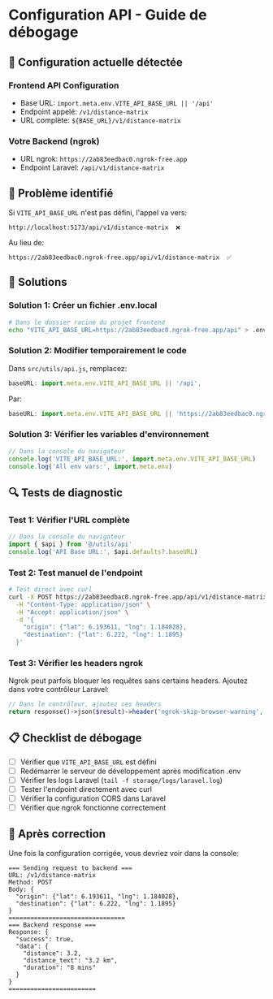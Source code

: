 # Configuration API - Guide de débogage

## 🔧 Configuration actuelle détectée

### Frontend API Configuration
- Base URL: `import.meta.env.VITE_API_BASE_URL || '/api'`
- Endpoint appelé: `/v1/distance-matrix`
- URL complète: `${BASE_URL}/v1/distance-matrix`

### Votre Backend (ngrok)
- URL ngrok: `https://2ab83eedbac0.ngrok-free.app`
- Endpoint Laravel: `/api/v1/distance-matrix`

## 🎯 Problème identifié

Si `VITE_API_BASE_URL` n'est pas défini, l'appel va vers:
```
http://localhost:5173/api/v1/distance-matrix  ❌
```

Au lieu de:
```
https://2ab83eedbac0.ngrok-free.app/api/v1/distance-matrix  ✅
```

## 🚀 Solutions

### Solution 1: Créer un fichier .env.local
```bash
# Dans le dossier racine du projet frontend
echo "VITE_API_BASE_URL=https://2ab83eedbac0.ngrok-free.app/api" > .env.local
```

### Solution 2: Modifier temporairement le code
Dans `src/utils/api.js`, remplacez:
```javascript
baseURL: import.meta.env.VITE_API_BASE_URL || '/api',
```

Par:
```javascript
baseURL: import.meta.env.VITE_API_BASE_URL || 'https://2ab83eedbac0.ngrok-free.app/api',
```

### Solution 3: Vérifier les variables d'environnement
```javascript
// Dans la console du navigateur
console.log('VITE_API_BASE_URL:', import.meta.env.VITE_API_BASE_URL)
console.log('All env vars:', import.meta.env)
```

## 🔍 Tests de diagnostic

### Test 1: Vérifier l'URL complète
```javascript
// Dans la console du navigateur
import { $api } from '@/utils/api'
console.log('API Base URL:', $api.defaults?.baseURL)
```

### Test 2: Test manuel de l'endpoint
```bash
# Test direct avec curl
curl -X POST https://2ab83eedbac0.ngrok-free.app/api/v1/distance-matrix \
  -H "Content-Type: application/json" \
  -H "Accept: application/json" \
  -d '{
    "origin": {"lat": 6.193611, "lng": 1.184028},
    "destination": {"lat": 6.222, "lng": 1.1895}
  }'
```

### Test 3: Vérifier les headers ngrok
Ngrok peut parfois bloquer les requêtes sans certains headers. Ajoutez dans votre contrôleur Laravel:

```php
// Dans le contrôleur, ajoutez ces headers
return response()->json($result)->header('ngrok-skip-browser-warning', 'true');
```

## 📋 Checklist de débogage

- [ ] Vérifier que `VITE_API_BASE_URL` est défini
- [ ] Redémarrer le serveur de développement après modification .env
- [ ] Vérifier les logs Laravel (`tail -f storage/logs/laravel.log`)
- [ ] Tester l'endpoint directement avec curl
- [ ] Vérifier la configuration CORS dans Laravel
- [ ] Vérifier que ngrok fonctionne correctement

## 🎯 Après correction

Une fois la configuration corrigée, vous devriez voir dans la console:
```
=== Sending request to backend ===
URL: /v1/distance-matrix
Method: POST
Body: {
  "origin": {"lat": 6.193611, "lng": 1.184028},
  "destination": {"lat": 6.222, "lng": 1.1895}
}
================================
=== Backend response ===
Response: {
  "success": true,
  "data": {
    "distance": 3.2,
    "distance_text": "3.2 km",
    "duration": "8 mins"
  }
}
========================
```

